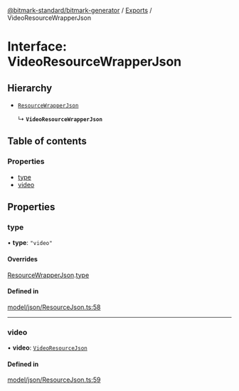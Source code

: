 [@bitmark-standard/bitmark-generator](../API.md) / [Exports](../modules.md) / VideoResourceWrapperJson

# Interface: VideoResourceWrapperJson

## Hierarchy

- [`ResourceWrapperJson`](ResourceWrapperJson.md)

  ↳ **`VideoResourceWrapperJson`**

## Table of contents

### Properties

- [type](VideoResourceWrapperJson.md#type)
- [video](VideoResourceWrapperJson.md#video)

## Properties

### type

• **type**: ``"video"``

#### Overrides

[ResourceWrapperJson](ResourceWrapperJson.md).[type](ResourceWrapperJson.md#type)

#### Defined in

[model/json/ResourceJson.ts:58](https://github.com/getMoreBrain/bitmark-generator/blob/416295c/src/model/json/ResourceJson.ts#L58)

___

### video

• **video**: [`VideoResourceJson`](VideoResourceJson.md)

#### Defined in

[model/json/ResourceJson.ts:59](https://github.com/getMoreBrain/bitmark-generator/blob/416295c/src/model/json/ResourceJson.ts#L59)
